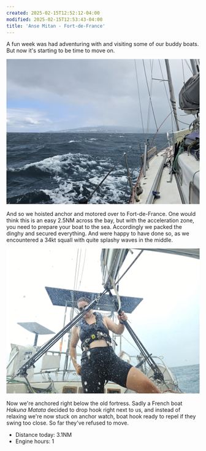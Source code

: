 ```yaml
---
created: 2025-02-15T12:52:12-04:00
modified: 2025-02-15T12:53:43-04:00
title: 'Anse Mitan - Fort-de-France'
---
```


A fun week was had adventuring with and visiting some of our buddy boats. But now it's starting to be time to move on.

![Image](../2025/2dbb9217396fd9a5aa7a8b9b04ad7e53.jpg) 

And so we hoisted anchor and motored over to Fort-de-France. One would think this is an easy 2.5NM across the bay, but with the acceleration zone, you need to prepare your boat to the sea. Accordingly we packed the dinghy and secured everything. And were happy to have done so, as we encountered a 34kt squall with quite splashy waves in the middle.

![Image](../2025/db3760bce2eb0fa86729e5079761a44e.jpg) 

Now we're anchored right below the old fortress. Sadly a French boat _Hakuna Matata_ decided to drop hook right next to us, and instead of relaxing we're now stuck on anchor watch, boat hook ready to repel if they swing too close. So far they've refused to move.

* Distance today: 3.1NM
* Engine hours: 1

